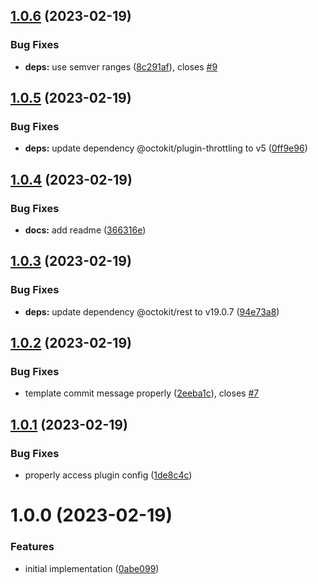 ## [1.0.6](https://github.com/semantic-release-extras/verified-git-commit/compare/v1.0.5...v1.0.6) (2023-02-19)


### Bug Fixes

* **deps:** use semver ranges ([8c291af](https://github.com/semantic-release-extras/verified-git-commit/commit/8c291af506543f61596d2e3a78b1b45f6107a76f)), closes [#9](https://github.com/semantic-release-extras/verified-git-commit/issues/9)

## [1.0.5](https://github.com/semantic-release-extras/verified-git-commit/compare/v1.0.4...v1.0.5) (2023-02-19)


### Bug Fixes

* **deps:** update dependency @octokit/plugin-throttling to v5 ([0ff9e96](https://github.com/semantic-release-extras/verified-git-commit/commit/0ff9e9621e0072965ae02658bf3f69990f76332a))

## [1.0.4](https://github.com/semantic-release-extras/verified-git-commit/compare/v1.0.3...v1.0.4) (2023-02-19)


### Bug Fixes

* **docs:** add readme ([366316e](https://github.com/semantic-release-extras/verified-git-commit/commit/366316e227cc0229655042c9bfb799c2c3957d5b))

## [1.0.3](https://github.com/semantic-release-extras/verified-git-commit/compare/v1.0.2...v1.0.3) (2023-02-19)


### Bug Fixes

* **deps:** update dependency @octokit/rest to v19.0.7 ([94e73a8](https://github.com/semantic-release-extras/verified-git-commit/commit/94e73a83b359358fa59de6b922f4ee63d8742941))

## [1.0.2](https://github.com/semantic-release-extras/verified-git-commit/compare/v1.0.1...v1.0.2) (2023-02-19)


### Bug Fixes

* template commit message properly ([2eeba1c](https://github.com/semantic-release-extras/verified-git-commit/commit/2eeba1c3c7babee8a17c9b39a07a8511f770d40f)), closes [#7](https://github.com/semantic-release-extras/verified-git-commit/issues/7)

## [1.0.1](https://github.com/semantic-release-extras/verified-git-commit/compare/v1.0.0...v1.0.1) (2023-02-19)


### Bug Fixes

* properly access plugin config ([1de8c4c](https://github.com/semantic-release-extras/verified-git-commit/commit/1de8c4c1761c94bf658e6dde6b49b935538dedef))

# 1.0.0 (2023-02-19)


### Features

* initial implementation ([0abe099](https://github.com/semantic-release-extras/verified-git-commit/commit/0abe0995a8cef7308d3528ad91556102276cfed3))
